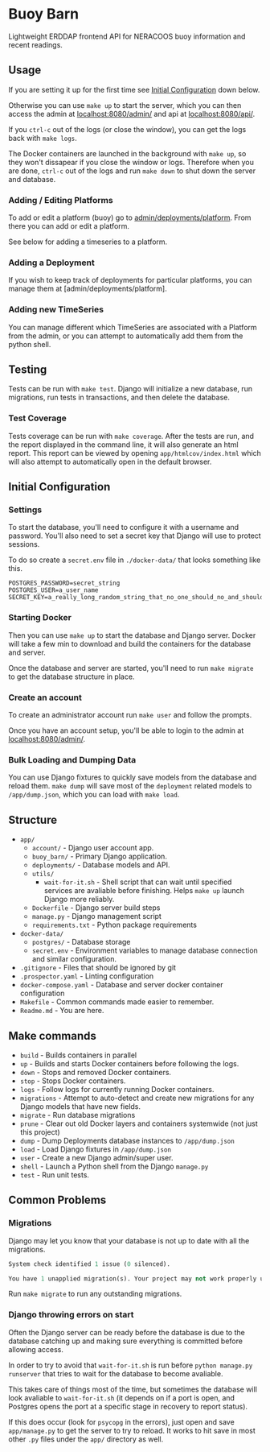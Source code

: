 Buoy Barn
=========

Lightweight ERDDAP frontend API for NERACOOS buoy information and recent readings.

## Usage

If you are setting it up for the first time see [Initial Configuration](#initial-configuration) down below.

Otherwise you can use `make up` to start the server, which you can then access the admin at [localhost:8080/admin/](http://localhost:8080/admin/) and api at [localhost:8080/api/](http://localhost:8080/api/).

If you `ctrl-c` out of the logs (or close the window), you can get the logs back with `make logs`.

The Docker containers are launched in the background with `make up`, so they won't dissapear if you close the window or logs. Therefore when you are done, `ctrl-c` out of the logs and run `make down` to shut down the server and database.

### Adding / Editing Platforms

To add or edit a platform (buoy) go to [admin/deployments/platform](http://localhost:8080/admin/deployments/platform/).
From there you can add or edit a platform.

See below for adding a timeseries to a platform.

### Adding a Deployment

If you wish to keep track of deployments for particular platforms, you can manage them at [admin/deployments/platform].

### Adding new TimeSeries

You can manage different which TimeSeries are associated with a Platform from the admin, or you can attempt to automatically add them from the python shell.

## Testing

Tests can be run with `make test`.
Django will initialize a new database, run migrations, run tests in transactions, and then delete the database.

### Test Coverage

Tests coverage can be run with `make coverage`.
After the tests are run, and the report displayed in the command line, it will also generate an html report.
This report can be viewed by opening `app/htmlcov/index.html` which will also attempt to automatically open in the default browser.

## Initial Configuration

### Settings

To start the database, you'll need to configure it with a username and password. You'll also need to set a secret key that Django will use to protect sessions.

To do so create a `secret.env` file in `./docker-data/` that looks something like this.

```
POSTGRES_PASSWORD=secret_string
POSTGRES_USER=a_user_name
SECRET_KEY=a_really_long_random_string_that_no_one_should_no_and_should_probably_be_gibberish
```

### Starting Docker

Then you can use `make up` to start the database and Django server.
Docker will take a few min to download and build the containers for the database and server.

Once the database and server are started, you'll need to run `make migrate` to get the database structure in place.

### Create an account

To create an administrator account run `make user` and follow the prompts. 

Once you have an account setup, you'll be able to login to the admin at [localhost:8080/admin/](http://localhost:8080/admin/).

### Bulk Loading and Dumping Data

You can use Django fixtures to quickly save models from the database and reload them.
`make dump` will save most of the `deployment` related models to `/app/dump.json`, which you can load with `make load`.

## Structure

- `app/`
  - `account/` - Django user account app.
  - `buoy_barn/` - Primary Django application.
  - `deployments/` - Database models and API.
  - `utils/`
    - `wait-for-it.sh` - Shell script that can wait until specified services are avaliable before finishing. Helps `make up` launch Django more reliably.
  - `Dockerfile` - Django server build steps
  - `manage.py` - Django management script
  - `requirements.txt` - Python package requirements
- `docker-data/`
  - `postgres/` - Database storage
  - `secret.env` - Environment variables to manage database connection and similar configuration.
- `.gitignore` - Files that should be ignored by git
- `.prospector.yaml` - Linting configuration
- `docker-compose.yaml` - Database and server docker container configuration
- `Makefile` - Common commands made easier to remember.
- `Readme.md` - You are here.

## Make commands

- `build` - Builds containers in parallel
- `up` - Builds and starts Docker containers before following the logs.
- `down` - Stops and removed Docker containers.
- `stop` - Stops Docker containers.
- `logs` - Follow logs for currently running Docker containers.
- `migrations` - Attempt to auto-detect and create new migrations for any Django models that have new fields.
- `migrate` - Run database migrations
- `prune` - Clear out old Docker layers and containers systemwide (not just this project)
- `dump` - Dump Deployments database instances to `/app/dump.json`
- `load` - Load Django fixtures in `/app/dump.json`
- `user` - Create a new Django admin/super user.
- `shell` - Launch a Python shell from the Django `manage.py`
- `test` - Run unit tests.

## Common Problems

### Migrations

Django may let you know that your database is not up to date with all the migrations. 

```python
System check identified 1 issue (0 silenced).

You have 1 unapplied migration(s). Your project may not work properly until you apply the migrations for app(s): deployments.
```

Run `make migrate` to run any outstanding migrations.

### Django throwing errors on start

Often the Django server can be ready before the database is due to the database catching up and making sure everything is committed before allowing access.

In order to try to avoid that `wait-for-it.sh` is run before `python manage.py runserver` that tries to wait for the database to become avaliable.

This takes care of things most of the time, but sometimes the database will look avaliable to `wait-for-it.sh` (it depends on if a port is open, and Postgres opens the port at a specific stage in recovery to report status).

If this does occur (look for `psycopg` in the errors), just open and save `app/manage.py` to get the server to try to reload.
It works to hit save in most other `.py` files under the `app/` directory as well.
